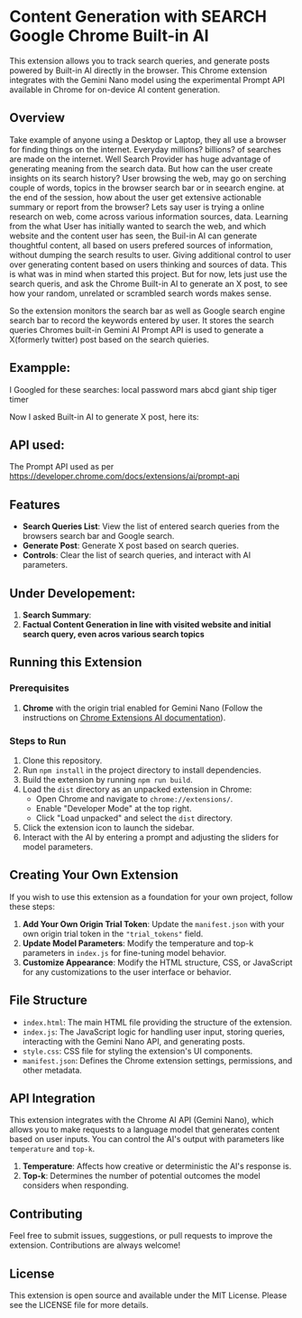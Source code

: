 # Content Generation with SEARCH Google Chrome Built-in AI 

 This extension allows you to track search queries, and generate posts powered by Built-in AI directly in the browser.
 This Chrome extension integrates with the Gemini Nano model using the experimental Prompt API available in Chrome for on-device AI content generation. 

## Overview
Take example of anyone using a Desktop or Laptop, they all use a browser for finding things on the internet.
Everyday millions? billions? of searches are made on the internet. Well Search Provider has huge advantage of generating meaning from the search data. But how can the user create insights on its search history? User browsing the web, may go on serching couple of words, topics in the browser search bar or in seearch engine. at the end of the session, how about the user get extensive actionable summary or report from the browser? Lets say user is trying a online research on web, come across various information sources, data. Learning from the what User has initially wanted to search the web, and which website and the content user has seen, the Buil-in AI can generate thoughtful content, all based on users prefered sources of information, without dumping the search results to user. Giving additional control to user over generating content based on users thinking and sources of data. This is what was in mind when started this project. 
But for now, lets just use the search queris, and ask the Chrome Built-in AI to generate an X post, to see how your random, unrelated or scrambled search words makes sense.

So the extension monitors the search bar as well as Google search engine search bar to record the keywords entered by user. 
It stores the search queries
Chromes built-in Gemini AI Prompt API is used to generate a X(formerly twitter) post based on the search quieries.

## Exampple:

I Googled for these searches:
local password
mars
abcd
giant ship
tiger timer

Now I asked Built-in AI to generate X post, here its:



## API used:
The Prompt API used as per https://developer.chrome.com/docs/extensions/ai/prompt-api

## Features

- **Search Queries List**: View the list of entered search queries from the browsers search bar and Google search.
- **Generate Post**: Generate X post based on search queries.
- **Controls**: Clear the list of search queries, and interact with AI parameters.

## Under Developement:
1. **Search Summary**:
2. **Factual Content Generation in line with visited website and initial search query, even acros various search topics**





## Running this Extension

### Prerequisites
1. **Chrome** with the origin trial enabled for Gemini Nano (Follow the instructions on [Chrome Extensions AI documentation](https://developer.chrome.com/docs/extensions/ai/prompt-api)).

### Steps to Run

1. Clone this repository.
2. Run `npm install` in the project directory to install dependencies.
3. Build the extension by running `npm run build`.
4. Load the `dist` directory as an unpacked extension in Chrome:
   - Open Chrome and navigate to `chrome://extensions/`.
   - Enable "Developer Mode" at the top right.
   - Click "Load unpacked" and select the `dist` directory.
5. Click the extension icon to launch the sidebar.
6. Interact with the AI by entering a prompt and adjusting the sliders for model parameters.



## Creating Your Own Extension

If you wish to use this extension as a foundation for your own project, follow these steps:

1. **Add Your Own Origin Trial Token**: Update the `manifest.json` with your own origin trial token in the `"trial_tokens"` field.
2. **Update Model Parameters**: Modify the temperature and top-k parameters in `index.js` for fine-tuning model behavior.
3. **Customize Appearance**: Modify the HTML structure, CSS, or JavaScript for any customizations to the user interface or behavior.

## File Structure

- `index.html`: The main HTML file providing the structure of the extension.
- `index.js`: The JavaScript logic for handling user input, storing queries, interacting with the Gemini Nano API, and generating posts.
- `style.css`: CSS file for styling the extension's UI components.
- `manifest.json`: Defines the Chrome extension settings, permissions, and other metadata.

## API Integration

This extension integrates with the Chrome AI API (Gemini Nano), which allows you to make requests to a language model that generates content based on user inputs. You can control the AI's output with parameters like `temperature` and `top-k`.

1. **Temperature**: Affects how creative or deterministic the AI's response is.
2. **Top-k**: Determines the number of potential outcomes the model considers when responding.

## Contributing

Feel free to submit issues, suggestions, or pull requests to improve the extension. Contributions are always welcome!

## License

This extension is open source and available under the MIT License. Please see the LICENSE file for more details.
